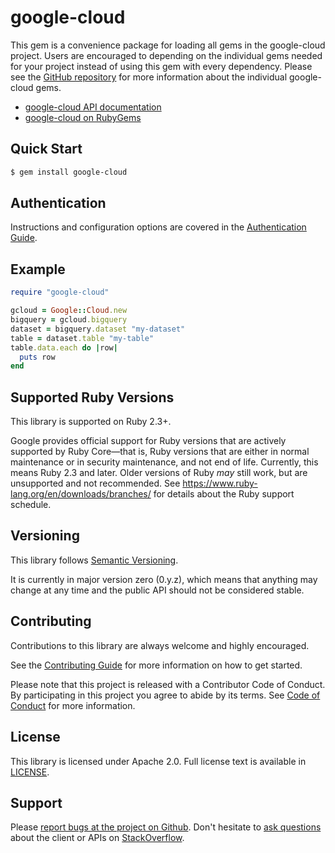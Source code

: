 # google-cloud

This gem is a convenience package for loading all gems in the google-cloud
project. Users are encouraged to depending on the individual gems needed for
your project instead of using this gem with every dependency. Please see the
[GitHub repository](https://github.com/GoogleCloudPlatform/google-cloud-ruby)
for more information about the individual google-cloud gems.

- [google-cloud API documentation](http://googlecloudplatform.github.io/google-cloud-ruby/docs/google-cloud/latest)
- [google-cloud on RubyGems](https://rubygems.org/gems/google-cloud)

## Quick Start

```sh
$ gem install google-cloud
```

## Authentication

Instructions and configuration options are covered in the [Authentication
Guide](https://googlecloudplatform.github.io/google-cloud-ruby/docs/google-cloud/latest/file.AUTHENTICATION).

## Example

```ruby
require "google-cloud"

gcloud = Google::Cloud.new
bigquery = gcloud.bigquery
dataset = bigquery.dataset "my-dataset"
table = dataset.table "my-table"
table.data.each do |row|
  puts row
end
```

## Supported Ruby Versions

This library is supported on Ruby 2.3+.

Google provides official support for Ruby versions that are actively supported
by Ruby Core—that is, Ruby versions that are either in normal maintenance or in
security maintenance, and not end of life. Currently, this means Ruby 2.3 and
later. Older versions of Ruby _may_ still work, but are unsupported and not
recommended. See https://www.ruby-lang.org/en/downloads/branches/ for details
about the Ruby support schedule.

## Versioning

This library follows [Semantic Versioning](http://semver.org/).

It is currently in major version zero (0.y.z), which means that anything may
change at any time and the public API should not be considered stable.

## Contributing

Contributions to this library are always welcome and highly encouraged.

See the [Contributing
Guide](https://googlecloudplatform.github.io/google-cloud-ruby/docs/google-cloud/latest/file.CONTRIBUTING)
for more information on how to get started.

Please note that this project is released with a Contributor Code of Conduct. By
participating in this project you agree to abide by its terms. See [Code of
Conduct](https://googlecloudplatform.github.io/google-cloud-ruby/docs/google-cloud/latest/file.CODE_OF_CONDUCT)
for more information.

## License

This library is licensed under Apache 2.0. Full license text is available in
[LICENSE](https://googlecloudplatform.github.io/google-cloud-ruby/docs/google-cloud/latest/file.LICENSE).

## Support

Please [report bugs at the project on
Github](https://github.com/GoogleCloudPlatform/google-cloud-ruby/issues). Don't
hesitate to [ask
questions](http://stackoverflow.com/questions/tagged/google-cloud-platform+ruby)
about the client or APIs on [StackOverflow](http://stackoverflow.com).

